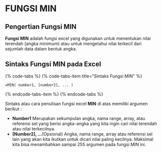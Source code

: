 # FUNGSI MIN

## Pengertian Fungsi **MIN**

**Fungsi MIN** adalah fungsi excel yang digunakan untuk menentukan nilai terendah \(angka minimum\) atau untuk mengetahui nilai terkecil dari sejumlah data dalam bentuk angka.

## Sintaks Fungsi **MIN** pada Excel

{% code-tabs %}
{% code-tabs-item title="Sintaks Fungsi MIN" %}
```text
=MIN( number1, [number2], ... )
```
{% endcode-tabs-item %}
{% endcode-tabs %}

Sintaks atau cara penulisan fungsi excel **MIN** di atas memiliki argumen berikut :

* **Number1** Merupakan sekumpulan angka, nama range, array, atau referensi sel yang berisi angka-angka yang kita ingin cari nilai terendah atau nilai terkecilnya.
* **\[Number2\], ...**\(Opsional\) Angka, nama range, array atau referensi sel lain yang akan kita ikutkan untuk dicari nilai paling kecilnya. Maksimal kita bisa menambahkan sampai 255 argumen pada fungsi MIN ini.

